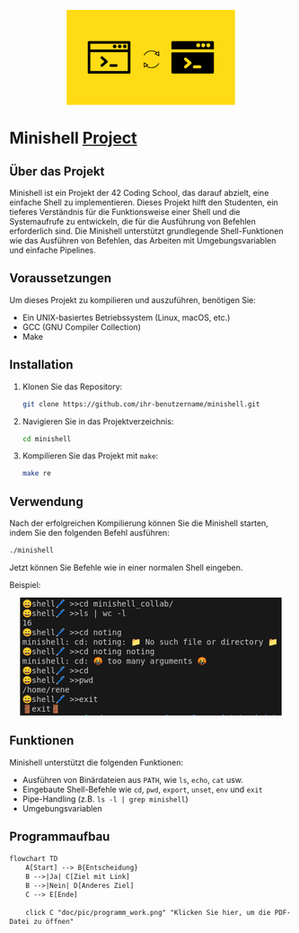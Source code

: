 <p align="center">
  <img src="doc/pic/Change-Shell-in-Linux.png" alt="how the programm look">
</p>

# Minishell [Project](doc/PDF/minishell_subject.pdf)

## Über das Projekt
Minishell ist ein Projekt der 42 Coding School, das darauf abzielt, eine einfache Shell zu implementieren. Dieses Projekt hilft den Studenten, ein tieferes Verständnis für die Funktionsweise einer Shell und die Systemaufrufe zu entwickeln, die für die Ausführung von Befehlen erforderlich sind. Die Minishell unterstützt grundlegende Shell-Funktionen wie das Ausführen von Befehlen, das Arbeiten mit Umgebungsvariablen und einfache Pipelines.

## Voraussetzungen
Um dieses Projekt zu kompilieren und auszuführen, benötigen Sie:
- Ein UNIX-basiertes Betriebssystem (Linux, macOS, etc.)
- GCC (GNU Compiler Collection)
- Make

## Installation
1. Klonen Sie das Repository:
   ```sh
   git clone https://github.com/ihr-benutzername/minishell.git
   ```
2. Navigieren Sie in das Projektverzeichnis:
   ```sh
   cd minishell
   ```
3. Kompilieren Sie das Projekt mit `make`:
   ```sh
   make re
   ```

## Verwendung
Nach der erfolgreichen Kompilierung können Sie die Minishell starten, indem Sie den folgenden Befehl ausführen:
```sh
./minishell
```
Jetzt können Sie Befehle wie in einer normalen Shell eingeben.

Beispiel:

<p align="center">
  <img src="doc/pic/programm_work.png" alt="how the programm look">
</p>


## Funktionen
Minishell unterstützt die folgenden Funktionen:
- Ausführen von Binärdateien aus `PATH`, wie `ls`, `echo`, `cat` usw.
- Eingebaute Shell-Befehle wie `cd`, `pwd`, `export`, `unset`, `env` und `exit`
- Pipe-Handling (z.B. `ls -l | grep minishell`)
- Umgebungsvariablen

## Programmaufbau 

```mermaid
flowchart TD
    A[Start] --> B{Entscheidung}
    B -->|Ja| C[Ziel mit Link]
    B -->|Nein| D[Anderes Ziel]
    C --> E[Ende]

    click C "doc/pic/programm_work.png" "Klicken Sie hier, um die PDF-Datei zu öffnen"
```



